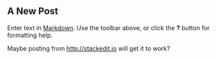 ---
---

## A New Post

Enter text in [Markdown](http://daringfireball.net/projects/markdown/). Use the toolbar above, or click the **?** button for formatting help.

Maybe posting from http://stackedit.io will get it to work?
